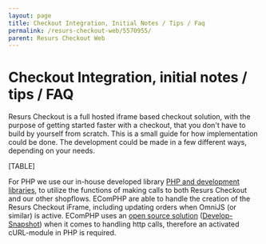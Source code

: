 ```yaml
---
layout: page
title: Checkout Integration, Initial Notes / Tips / Faq
permalink: /resurs-checkout-web/5570955/
parent: Resurs Checkout Web
---
```



# Checkout Integration, initial notes / tips / FAQ 

Resurs Checkout is a full hosted iframe based checkout solution, with
the purpose of getting started faster with a checkout, that you don't
have to build by yourself from scratch. This is a small guide for how
implementation could be done.
The development could be made in a few different ways, depending on your
needs.
  
[TABLE]
  
For PHP we use our in-house developed library [PHP and development
libraries](PHP-and-development-libraries_5014349.html), to utilize the
functions of making calls to both Resurs Checkout and our other
shopflows. EComPHP are able to handle the creation of the Resurs
Checkout iFrame, including updating orders when OmniJS (or similar) is
active. EComPHP uses an [open source
solution](https://developer.tornevall.net/apigen/TorneLIB-5.0/class-TorneLIB.Tornevall_cURL.html) ([Develop-Snapshot](https://developer.tornevall.net/download/TorneLIB-5.0/raw/tornevall_network.php))
when it comes to handling http calls, therefore an activated cURL-module
in PHP is required.
